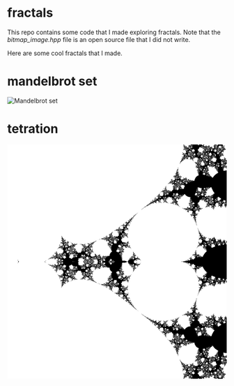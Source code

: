 # fractals

This repo contains some code that I made exploring fractals.
Note that the *bitmap_image.hpp* file is an open source file that I did not write.

Here are some cool fractals that I made.

# mandelbrot set

![Mandelbrot set](img/mandelbrot/mandelbrot-darkblue-5000.bmp)

# tetration

![tetration](img/powertower/powertower-bw-1000.bmp)
